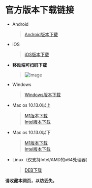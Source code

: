 # 官方版本下载链接
* Android
    > [Android版本下载](http://dl.aillnet.cn/quickq/download/quickq-sm.apk)
* iOS
    > [iOS版本下载](https://js66.fun/apps)
*   **移动端可扫码下载**
    >![image](https://user-images.githubusercontent.com/94595489/142379188-c85e8f8b-377b-45c1-873c-8d4f57f17df9.png)
* Windows
    > [Windows版本下载](http://dl.aillnet.cn/quickq/download/win32-67-installer-sm.exe)
* Mac os 10.13.0以上
     > [M1版本下载](https://dl.js7.link/quickq/download/darwin-quickq-arm.dmg)                                                                                                        
     [Intel版本下载](https://dl.js7.link/quickq/download/darwin-quickq.dmg)
* Mac os 10.13.0以下
     > [M1版本下载](https://dl.js7.link/quickq/download/QuickQ-for-macOS-arm.zip)                                                                                                        
     [Intel版本下载](https://dl.js7.link/quickq/download/QuickQ-for-macOS.zip)
* Linux（仅支持Intel/AMD的x64处理器）
     > [DEB下载](https://dl.js7.link/quickq/download/linux-quickq.deb)
       
**请收藏本网页，以防丢失。**
